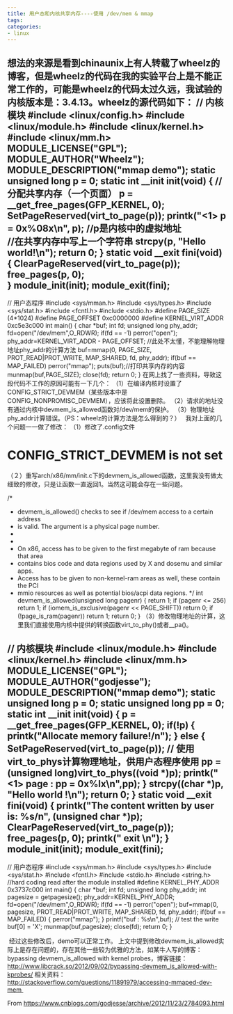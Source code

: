 ```yaml
---
title: 用户态和内核共享内存----使用 /dev/mem & mmap
tags: 
categories:
- linux
---
```

想法的来源是看到chinaunix上有人转载了wheelz的博客，但是wheelz的代码在我的实验平台上是不能正常工作的，可能是wheelz的代码太过久远，我试验的内核版本是：3.4.13。wheelz的源代码如下：
// 内核模块
#include <linux/config.h>
#include <linux/module.h>
#include <linux/kernel.h>
#include <linux/mm.h>
MODULE_LICENSE("GPL");
MODULE_AUTHOR("Wheelz");
MODULE_DESCRIPTION("mmap demo");
static unsigned long p = 0;
static int __init init(void)
{
        //分配共享内存（一个页面）
        p = __get_free_pages(GFP_KERNEL, 0);
        SetPageReserved(virt_to_page(p));
        printk("<1> p = 0x%08x\n", p); 
    //p是内核中的虚拟地址  
        //在共享内存中写上一个字符串
        strcpy(p, "Hello world!\n");
        return 0;
}
static void __exit fini(void)
{
        ClearPageReserved(virt_to_page(p));
        free_pages(p, 0);        
}
module_init(init);
module_exit(fini);
----------------------------------------------------------------------------------------------------------------------------------------
// 用户态程序
#include <sys/mman.h> 
#include <sys/types.h>
#include <sys/stat.h>
#include <fcntl.h> 
#include <stdio.h> 
#define PAGE_SIZE (4*1024)
#define PAGE_OFFSET                0xc0000000
#define KERNEL_VIRT_ADDR        0xc5e3c000
int main() 
{ 
        char *buf; 
        int fd; 
        unsigned long phy_addr; 
fd=open("/dev/mem",O_RDWR); 
if(fd == -1)
                perror("open");
        phy_addr=KERNEL_VIRT_ADDR - PAGE_OFFSET; 
        //此处不太懂，不能理解物理地址phy_addr的计算方法
        buf=mmap(0, PAGE_SIZE, 
                PROT_READ|PROT_WRITE, MAP_SHARED, 
                fd, phy_addr); 
        if(buf == MAP_FAILED)
                perror("mmap");
puts(buf);//打印共享内存的内容
        munmap(buf,PAGE_SIZE); 
        close(fd); 
        return 0; 
} 
在网上找了一些资料，导致这段代码不工作的原因可能有一下几个：
（1）在编译内核时设置了CONFIG_STRICT_DEVMEM（某些版本中是CONFIG_NONPROMISC_DEVMEM），应该将此设置删除。
（2）请求的地址没有通过内核中devmem_is_allowed函数对/dev/mem的保护。
（3）物理地址phy_addr计算错误。（PS：wheelz的计算方法是怎么得到的？）
 
我对上面的几个问题一一做了修改：
（1）修改了.config文件
# CONFIG_STRICT_DEVMEM is not set
（２）重写arch/x86/mm/init.c下的devmem_is_allowed函数，这里我没有做太细致的修改，只是让函数一直返回1。当然这可能会存在一些问题。

/*
 * devmem_is_allowed() checks to see if /dev/mem access to a certain address
 * is valid. The argument is a physical page number.
 *
 *
 * On x86, access has to be given to the first megabyte of ram because that area
 * contains bios code and data regions used by X and dosemu and similar apps.
 * Access has to be given to non-kernel-ram areas as well, these contain the PCI
 * mmio resources as well as potential bios/acpi data regions.
 */
int devmem_is_allowed(unsigned long pagenr)
{
return 1;
        if (pagenr <= 256)
                return 1;
        if (iomem_is_exclusive(pagenr << PAGE_SHIFT))
                return 0;
        if (!page_is_ram(pagenr))
                return 1;
        return 0;
}
（3）修改物理地址的计算，这里我们直接使用内核中提供的转换函数virt_to_phy()或者__pa()。

// 内核模块
#include <linux/module.h>
#include <linux/kernel.h>
#include <linux/mm.h>
MODULE_LICENSE("GPL");
MODULE_AUTHOR("godjesse");
MODULE_DESCRIPTION("mmap demo");
static unsigned long p = 0;
static unsigned long pp = 0;
static int __init init(void)
{
        p = __get_free_pages(GFP_KERNEL, 0);
if(!p)
        {
                printk("Allocate memory failure!/n");
        }
        else
        {
                SetPageReserved(virt_to_page(p));
// 使用virt_to_phys计算物理地址，供用户态程序使用
                pp = (unsigned long)virt_to_phys((void *)p);
                printk("<1> page : pp = 0x%lx\n",pp);
        }
        strcpy((char *)p, "Hello world !\n");
        return 0;
}
static void __exit fini(void)
{
printk("The content written by user is: %s/n", (unsigned char *)p);
        ClearPageReserved(virt_to_page(p));
        free_pages(p, 0);
        printk(" exit \n");
}
module_init(init);
module_exit(fini);
---------------------------------------------------------------------------------------------------------------------------------------
// 用户态程序
#include <sys/mman.h>
#include <sys/types.h>
#include <sys/stat.h>
#include <fcntl.h>
#include <stdio.h>
#include <string.h>
//hard coding read after the module installed
#define KERNEL_PHY_ADDR  0x3737c000
int main()
{
char *buf;
        int fd;
        unsigned long phy_addr;
        int  pagesize = getpagesize();
phy_addr=KERNEL_PHY_ADDR;
fd=open("/dev/mem",O_RDWR);
if(fd == -1)
                perror("open");
buf=mmap(0, pagesize, PROT_READ|PROT_WRITE, MAP_SHARED, fd, phy_addr);
if(buf == MAP_FAILED)
        {
                perror("mmap");
        }
printf("buf : %s\n",buf);
// test the write 
        buf[0] = 'X';
munmap(buf,pagesize);
        close(fd);
        return 0;
}

 经过这些修改后，demo可以正常工作。
上文中提到修改devmem_is_allowed实际上是存在问题的，存在其他一些较为优雅的方法，如某牛人写的博客：bypassing devmem_is_allowed with kernel probes，博客链接：
http://www.libcrack.so/2012/09/02/bypassing-devmem_is_allowed-with-kprobes/
相关资料：
http://stackoverflow.com/questions/11891979/accessing-mmaped-dev-mem 

From <https://www.cnblogs.com/godjesse/archive/2012/11/23/2784093.html> 
